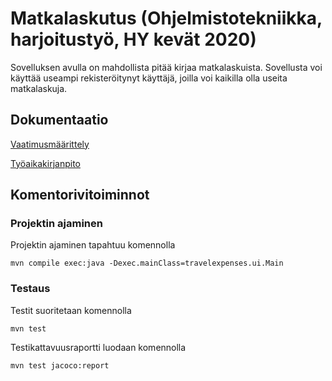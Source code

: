 # Matkalaskutus (Ohjelmistotekniikka, harjoitustyö, HY kevät 2020)

Sovelluksen avulla on mahdollista pitää kirjaa matkalaskuista. Sovellusta voi käyttää useampi rekisteröitynyt 
käyttäjä, joilla voi kaikilla olla useita matkalaskuja.

## Dokumentaatio

[Vaatimusmäärittely](https://github.com/AgdaHTH/matkalasku/blob/master/dokumentaatio/vaatimusmaarittely.md)

[Työaikakirjanpito](https://github.com/AgdaHTH/matkalasku/blob/master/dokumentaatio/tuntikirjanpito.md)

## Komentorivitoiminnot

### Projektin ajaminen

Projektin ajaminen tapahtuu komennolla

    mvn compile exec:java -Dexec.mainClass=travelexpenses.ui.Main

### Testaus
Testit suoritetaan komennolla

    mvn test

Testikattavuusraportti luodaan komennolla 

    mvn test jacoco:report

